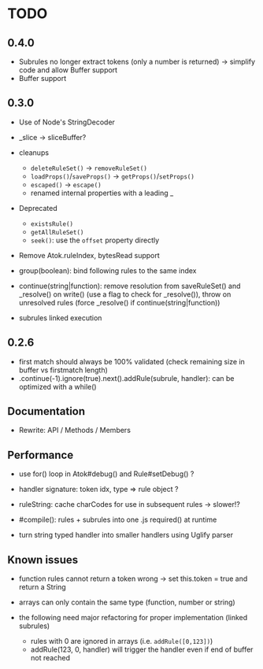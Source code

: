 # TODO

## 0.4.0

* Subrules no longer extract tokens (only a number is returned) -> simplify code and allow Buffer support
* Buffer support

## 0.3.0

* Use of Node's StringDecoder
* _slice -> sliceBuffer?
* cleanups
  * `deleteRuleSet()` -> `removeRuleSet()`
  * `loadProps()`/`saveProps()` -> `getProps()`/`setProps()`
  * `escaped()` -> `escape()`
  * renamed internal properties with a leading _
* Deprecated
  * `existsRule()`
  * `getAllRuleSet()`
  * `seek()`: use the `offset` property directly

* Remove Atok.ruleIndex, bytesRead support
* group(boolean): bind following rules to the same index
* continue(string|function): remove resolution from saveRuleSet() and _resolve() on write() (use a flag to check for _resolve()), throw on unresolved rules (force _resolve() if continue(string|function))
* subrules linked execution


## 0.2.6

* first match should always be 100% validated (check remaining size in buffer vs firstmatch length)
* .continue(-1).ignore(true).next().addRule(subrule, handler): can be optimized with a while()


## Documentation

* Rewrite: API / Methods / Members


## Performance

* use for() loop in Atok#debug() and Rule#setDebug() ?

* handler signature: token idx, type => rule object ?
* ruleString: cache charCodes for use in subsequent rules -> slower!?
* #compile(): rules + subrules into one .js required() at runtime
* turn string typed handler into smaller handlers using Uglify parser


## Known issues

* function rules cannot return a token
	wrong -> set this.token = true and return a String

* arrays can only contain the same type (function, number or string)
* the following need major refactoring for proper implementation (linked subrules)
	* rules with 0 are ignored in arrays (i.e. `addRule([0,123])`)
	* addRule(123, 0, handler) will trigger the handler even if end of buffer not reached